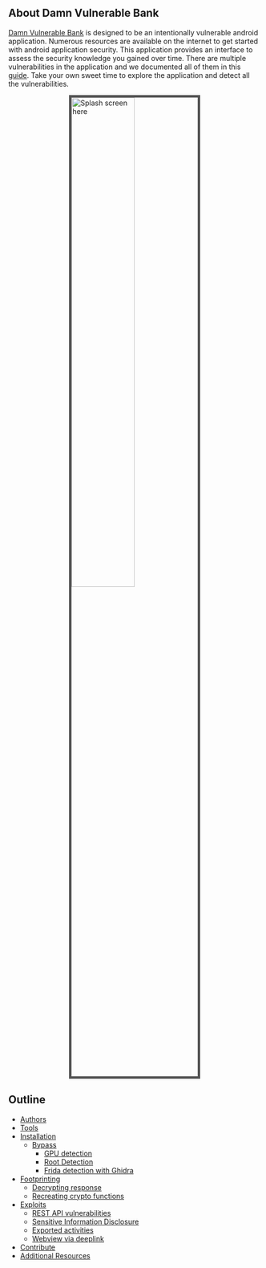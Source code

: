<meta property='twitter:title' content="Damn Vulnerable Bank Guide"/>
<meta property='twitter:image' content="https://rewanthtammana.com/damn-vulnerable-bank/images/ui.jpg"/>
<meta name="twitter:card" content="summary_large_image"/>

## About Damn Vulnerable Bank

[Damn Vulnerable Bank](https://github.com/rewanthtammana/Damn-Vulnerable-Bank) is designed to be an intentionally vulnerable android application. Numerous resources are available on the internet to get started with android application security. This application provides an interface to assess the security knowledge you gained over time. There are multiple vulnerabilities in the application and we documented all of them in this [guide](https://rewanthtammana.com/damn-vulnerable-bank/). Take your own sweet time to explore the application and detect all the vulnerabilities.

<style>
img.resize {
  max-width:50%;
  max-height:50%;
  display: block;
  margin-left: auto;
  margin-right: auto;
  width: 50%;
}
img {
  border: 5px solid #555;
}
</style>


<img class="resize" align="center" src="https://rewanthtammana.com/damn-vulnerable-bank/images/ui.jpg" alt="Splash screen here">

## Outline

<!-- - [About Damn Vulnerable Bank](about.md) -->
<!-- - [Introduction](README.md) -->
- [Authors](authors.md)
- [Tools](tools.md)
- [Installation](installation/index.md)
    - [Bypass](installation/bypass/index.md)
        - [GPU detection](installation/bypass/gpu-detection.md)
        - [Root Detection](installation/bypass/root-detection.md)
        - [Frida detection with Ghidra](installation/bypass/frida-detection-with-ghidra.md)
- [Footprinting](footprinting/index.md)
    - [Decrypting response](footprinting/decrypt-response.md)
    - [Recreating crypto functions](footprinting/crypto.md)
- [Exploits](exploits/index.md)
    - [REST API vulnerabilities](exploits/exploit-1.md)
    - [Sensitive Information Disclosure](exploits/exploit-2.md)
    - [Exported activities](exploits/exploit-3.md)
    - [Webview via deeplink](exploits/exploit-4.md)
- [Contribute](contribution.md)
- [Additional Resources](additional-resources.md)
